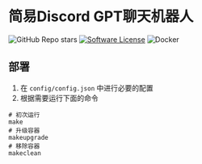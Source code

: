 # 简易Discord GPT聊天机器人

![GitHub Repo stars](https://img.shields.io/github/stars/HelloWorksGroup/gpt-discord?style=flat&color=ffaaaa)
[![Software License](https://img.shields.io/github/license/HelloWorksGroup/gpt-discord)](LICENSE)
![Docker](https://img.shields.io/badge/Build_with-Docker-ffaaaa)

## 部署

1. 在 `config/config.json` 中进行必要的配置
2. 根据需要运行下面的命令

```shell
# 初次运行
make
# 升级容器
makeupgrade
# 移除容器
makeclean
```
